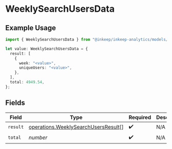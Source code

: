# WeeklySearchUsersData

## Example Usage

```typescript
import { WeeklySearchUsersData } from "@inkeep/inkeep-analytics/models/operations";

let value: WeeklySearchUsersData = {
  result: [
    {
      week: "<value>",
      uniqueUsers: "<value>",
    },
  ],
  total: 4949.54,
};
```

## Fields

| Field                                                                                      | Type                                                                                       | Required                                                                                   | Description                                                                                |
| ------------------------------------------------------------------------------------------ | ------------------------------------------------------------------------------------------ | ------------------------------------------------------------------------------------------ | ------------------------------------------------------------------------------------------ |
| `result`                                                                                   | [operations.WeeklySearchUsersResult](../../models/operations/weeklysearchusersresult.md)[] | :heavy_check_mark:                                                                         | N/A                                                                                        |
| `total`                                                                                    | *number*                                                                                   | :heavy_check_mark:                                                                         | N/A                                                                                        |